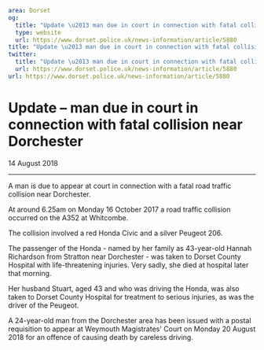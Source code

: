 ```yaml
area: Dorset
og:
  title: "Update \u2013 man due in court in connection with fatal collision near Dorchester"
  type: website
  url: https://www.dorset.police.uk/news-information/article/5880
title: "Update \u2013 man due in court in connection with fatal collision near Dorchester |"
twitter:
  title: "Update \u2013 man due in court in connection with fatal collision near Dorchester"
  url: https://www.dorset.police.uk/news-information/article/5880
url: https://www.dorset.police.uk/news-information/article/5880
```

# Update – man due in court in connection with fatal collision near Dorchester

14 August 2018

* * *

A man is due to appear at court in connection with a fatal road traffic collision near Dorchester.

At around 6.25am on Monday 16 October 2017 a road traffic collision occurred on the A352 at Whitcombe.

The collision involved a red Honda Civic and a silver Peugeot 206.

The passenger of the Honda - named by her family as 43-year-old Hannah Richardson from Stratton near Dorchester - was taken to Dorset County Hospital with life-threatening injuries. Very sadly, she died at hospital later that morning.

Her husband Stuart, aged 43 and who was driving the Honda, was also taken to Dorset County Hospital for treatment to serious injuries, as was the driver of the Peugeot.

A 24-year-old man from the Dorchester area has been issued with a postal requisition to appear at Weymouth Magistrates' Court on Monday 20 August 2018 for an offence of causing death by careless driving.
